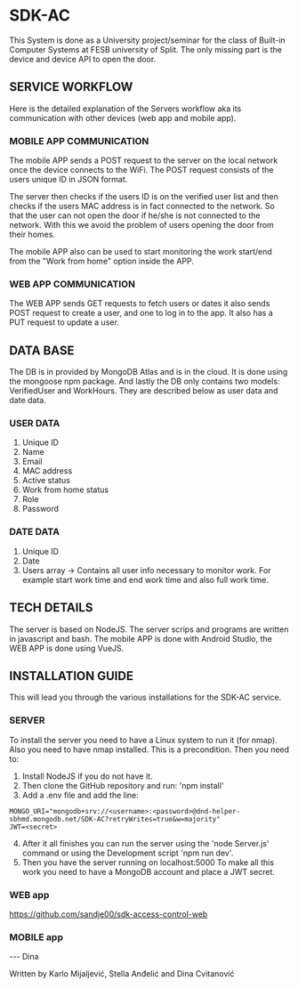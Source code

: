 # SDK-AC
This System is done as a University project/seminar for
the class of Built-in Computer Systems at FESB university of Split.
The only missing part is the device and device API to open the door.
## SERVICE WORKFLOW
Here is the detailed explanation of the Servers workflow aka its
communication with other devices (web app and mobile app).
### MOBILE APP COMMUNICATION
The mobile APP sends a POST request to the server on the local
network once the device connects to the WiFi. The POST request
consists of the users unique ID in JSON format.

The server then checks if the users ID is on the verified user
list and then checks if the users MAC address is in fact
connected to the network. So that the user can not open the
door if he/she is not connected to the network. With this we
avoid the problem of users opening the door from their homes.

The mobile APP also can be used to start monitoring the work
start/end from the "Work from home" option inside the APP.
### WEB APP COMMUNICATION
The WEB APP sends GET requests to fetch users or dates it also sends
POST request to create a user, and one to log in to the app. It also has
a PUT request to update a user.
## DATA BASE
The DB is in provided by MongoDB Atlas and is in the cloud. It is done
using the mongoose npm package. And lastly the DB only contains two models:
VerifiedUser and WorkHours. They are described below as user data and date data.
### USER DATA
1. Unique ID
2. Name
3. Email
4. MAC address
5. Active status
6. Work from home status
7. Role
8. Password
### DATE DATA
1. Unique ID
2. Date
3. Users array -> Contains all user info necessary to monitor work. For
example start work time and end work time and also full work time.
## TECH DETAILS
The server is based on NodeJS. The server scrips and programs
are written in javascript and bash. The mobile APP is done with Android Studio,
the WEB APP is done using VueJS.
## INSTALLATION GUIDE
This will lead you through the various installations for the SDK-AC
service.
### SERVER
To install the server you need to  have a Linux system to run it (for nmap).
Also you need to have nmap installed. This is a precondition.
Then you need to:
1. Install NodeJS if you do not have it.
2. Then clone the GitHub repository and run: 'npm install'
3. Add a .env file and add the line:
```
MONGO_URI="mongodb+srv://<username>:<password>@dnd-helper-sbhmd.mongodb.net/SDK-AC?retryWrites=true&w=majority"
JWT=<secret>
```
4. After it all finishes you can run the server using the 'node Server.js'
command or using the Development script 'npm run dev'.
5. Then you have the server running on localhost:5000
To make all this work you need to have a MongoDB account and place a JWT secret.
### WEB app
https://github.com/sandje00/sdk-access-control-web
### MOBILE app
--- Dina

Written by
Karlo Mijaljević, Stella Anđelić and Dina Cvitanović
